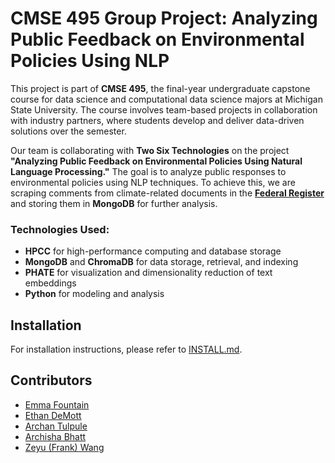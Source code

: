 # CMSE 495 Group Project: Analyzing Public Feedback on Environmental Policies Using NLP

This project is part of **CMSE 495**, the final-year undergraduate capstone course for data science and computational data science majors at Michigan State University. The course involves team-based projects in collaboration with industry partners, where students develop and deliver data-driven solutions over the semester.

Our team is collaborating with **Two Six Technologies** on the project **"Analyzing Public Feedback on Environmental Policies Using Natural Language Processing."** The goal is to analyze public responses to environmental policies using NLP techniques. To achieve this, we are scraping comments from climate-related documents in the **[Federal Register](https://www.regulations.gov/)** and storing them in **MongoDB** for further analysis.

### Technologies Used:
- **HPCC** for high-performance computing and database storage  
- **MongoDB** and **ChromaDB** for data storage, retrieval, and indexing  
- **PHATE** for visualization and dimensionality reduction of text embeddings  
- **Python** for modeling and analysis

## Installation

For installation instructions, please refer to [INSTALL.md](INSTALL.md).

## Contributors

- [Emma Fountain](https://github.com/RandumbPurson)
- [Ethan DeMott](https://github.com/edemott)
- [Archan Tulpule](https://github.com/tulpulea)
- [Archisha Bhatt](https://github.com/archishabhatt)
- [Zeyu (Frank) Wang](https://github.com/wangzey5)
